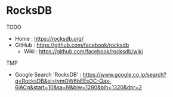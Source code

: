 # RocksDB

TODO

- Home : https://rocksdb.org/
- GitHub : https://github.com/facebook/rocksdb
    - Wiki : https://github.com/facebook/rocksdb/wiki

TMP

- Google Search 'RocksDB' : https://www.google.co.jp/search?q=RocksDB&ei=tymOW6bEEsOC-Qax-6jACg&start=10&sa=N&biw=1280&bih=1320&dpr=2